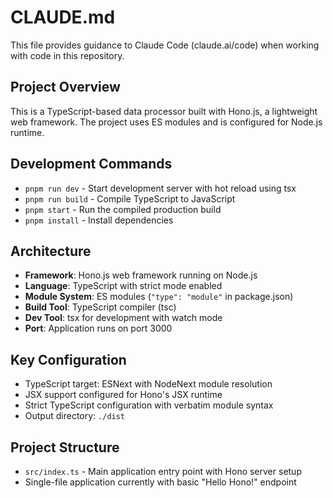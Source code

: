 # CLAUDE.md

This file provides guidance to Claude Code (claude.ai/code) when working with code in this repository.

## Project Overview

This is a TypeScript-based data processor built with Hono.js, a lightweight web framework. The project uses ES modules and is configured for Node.js runtime.

## Development Commands

- `pnpm run dev` - Start development server with hot reload using tsx
- `pnpm run build` - Compile TypeScript to JavaScript
- `pnpm start` - Run the compiled production build
- `pnpm install` - Install dependencies

## Architecture

- **Framework**: Hono.js web framework running on Node.js
- **Language**: TypeScript with strict mode enabled
- **Module System**: ES modules (`"type": "module"` in package.json)
- **Build Tool**: TypeScript compiler (tsc)
- **Dev Tool**: tsx for development with watch mode
- **Port**: Application runs on port 3000

## Key Configuration

- TypeScript target: ESNext with NodeNext module resolution
- JSX support configured for Hono's JSX runtime
- Strict TypeScript configuration with verbatim module syntax
- Output directory: `./dist`

## Project Structure

- `src/index.ts` - Main application entry point with Hono server setup
- Single-file application currently with basic "Hello Hono!" endpoint